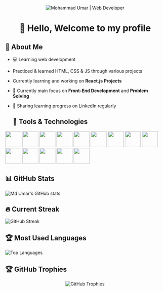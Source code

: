 <p align="center">
  <img src="banner.png" alt="Mohammad Umar | Web Developer" />
</p>
<h1 align="center">👋 Hello, Welcome to my profile</h1>

## 🚀 About Me

- 💻 Learning web development
- Practiced & learned HTML, CSS & JS through various projects
- Currently learning and working on **React.js Projects**   
- 🧠 Currently main focus on **Front-End Development** and **Problem Solving**
- 📢 Sharing learning progress on LinkedIn regularly

  ## 🧰 Tools & Technologies

<p>
  <!-- Frontend -->
  <img src="https://cdn.jsdelivr.net/gh/devicons/devicon/icons/html5/html5-original.svg" width="50px" />
  <img src="https://cdn.jsdelivr.net/gh/devicons/devicon/icons/css3/css3-original.svg" width="50px" />
  <img src="https://cdn.jsdelivr.net/gh/devicons/devicon/icons/javascript/javascript-original.svg" width="50px" />
  <img src="https://cdn.jsdelivr.net/gh/devicons/devicon/icons/react/react-original.svg" width="50px" />
  <img src="https://cdn.jsdelivr.net/gh/devicons/devicon/icons/tailwindcss/tailwindcss-original.svg" width="50px" />
  <img src="https://cdn.jsdelivr.net/gh/devicons/devicon/icons/bootstrap/bootstrap-original.svg" width="50px" />

  <!-- Programming -->
  <img src="https://cdn.jsdelivr.net/gh/devicons/devicon/icons/java/java-original.svg" width="50px" />
  <img src="https://cdn.jsdelivr.net/gh/devicons/devicon/icons/python/python-original.svg" width="50px" />

  <!-- Backend & DB -->
  <img src="https://cdn.jsdelivr.net/gh/devicons/devicon/icons/mysql/mysql-original.svg" width="50px" />
  <img src="https://cdn.jsdelivr.net/gh/devicons/devicon/icons/django/django-plain.svg" width="50px" />

  <!-- Tools -->
  <img src="https://cdn.jsdelivr.net/gh/devicons/devicon/icons/git/git-original.svg" width="50px" />
  <img src="https://cdn.jsdelivr.net/gh/devicons/devicon/icons/github/github-original.svg" width="50px" />
  <img src="https://cdn.jsdelivr.net/gh/devicons/devicon/icons/vscode/vscode-original.svg" width="50px" />
  <img src="https://cdn.jsdelivr.net/gh/devicons/devicon/icons/figma/figma-original.svg" width="50px" />
</p>

## 📊 GitHub Stats

![Md Umar's GitHub stats](https://github-readme-stats.vercel.app/api?username=MohammadUmar0786&show_icons=true&theme=radical)

## 🔥 Current Streak

<p>
  <img src="https://streak-stats.demolab.com/?user=MohammadUmar0786&theme=tokyonight" alt="GitHub Streak" />
</p>

## 🏆 Most Used Languages

<p>
  <img src="https://github-readme-stats.vercel.app/api/top-langs/?username=MohammadUmar0786&layout=compact&theme=tokyonight" alt="Top Languages" />
</p>

## 🏆 GitHub Trophies

<p align="center">
  <img src="https://github-profile-trophy.vercel.app/?username=MohammadUmar0786&theme=onedark&no-frame=true&margin-w=15" alt="GitHub Trophies" />
</p>




<!--
**MohammadUmar0786/MohammadUmar0786** is a ✨ _special_ ✨ repository because its `README.md` (this file) appears on your GitHub profile.

Here are some ideas to get you started:

- 🔭 I’m currently working on ...
- 🌱 I’m currently learning ...
- 👯 I’m looking to collaborate on ...
- 🤔 I’m looking for help with ...
- 💬 Ask me about ...
- 📫 How to reach me: ...
- 😄 Pronouns: ...
- ⚡ Fun fact: ...
-->
